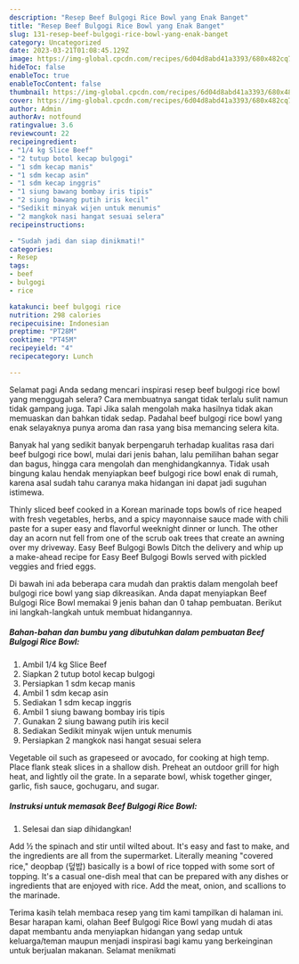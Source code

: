 ```yaml
---
description: "Resep Beef Bulgogi Rice Bowl yang Enak Banget"
title: "Resep Beef Bulgogi Rice Bowl yang Enak Banget"
slug: 131-resep-beef-bulgogi-rice-bowl-yang-enak-banget
category: Uncategorized
date: 2023-03-21T01:08:45.129Z
image: https://img-global.cpcdn.com/recipes/6d04d8abd41a3393/680x482cq70/beef-bulgogi-rice-bowl-foto-resep-utama.jpg
hideToc: false
enableToc: true
enableTocContent: false
thumbnail: https://img-global.cpcdn.com/recipes/6d04d8abd41a3393/680x482cq70/beef-bulgogi-rice-bowl-foto-resep-utama.jpg
cover: https://img-global.cpcdn.com/recipes/6d04d8abd41a3393/680x482cq70/beef-bulgogi-rice-bowl-foto-resep-utama.jpg
author: Admin
authorAv: notfound
ratingvalue: 3.6
reviewcount: 22
recipeingredient:
- "1/4 kg Slice Beef"
- "2 tutup botol kecap bulgogi"
- "1 sdm kecap manis"
- "1 sdm kecap asin"
- "1 sdm kecap inggris"
- "1 siung bawang bombay iris tipis"
- "2 siung bawang putih iris kecil"
- "Sedikit minyak wijen untuk menumis"
- "2 mangkok nasi hangat sesuai selera"
recipeinstructions:

- "Sudah jadi dan siap dinikmati!"
categories:
- Resep
tags:
- beef
- bulgogi
- rice

katakunci: beef bulgogi rice 
nutrition: 298 calories
recipecuisine: Indonesian
preptime: "PT28M"
cooktime: "PT45M"
recipeyield: "4"
recipecategory: Lunch

---
```



Selamat pagi Anda sedang mencari inspirasi resep beef bulgogi rice bowl yang menggugah selera? Cara membuatnya sangat tidak terlalu sulit namun tidak gampang juga. Tapi Jika salah mengolah maka hasilnya tidak akan memuaskan dan bahkan tidak sedap. Padahal beef bulgogi rice bowl yang enak selayaknya punya aroma dan rasa yang bisa memancing selera kita.


Banyak hal yang sedikit banyak berpengaruh terhadap kualitas rasa dari beef bulgogi rice bowl, mulai dari jenis bahan, lalu pemilihan bahan segar dan bagus, hingga cara mengolah dan menghidangkannya. Tidak usah bingung kalau hendak menyiapkan beef bulgogi rice bowl enak di rumah, karena asal sudah tahu caranya maka hidangan ini dapat jadi suguhan istimewa.

Thinly sliced beef cooked in a Korean marinade tops bowls of rice heaped with fresh vegetables, herbs, and a spicy mayonnaise sauce made with chili paste for a super easy and flavorful weeknight dinner or lunch. The other day an acorn nut fell from one of the scrub oak trees that create an awning over my driveway. Easy Beef Bulgogi Bowls Ditch the delivery and whip up a make-ahead recipe for Easy Beef Bulgogi Bowls served with pickled veggies and fried eggs.


Di bawah ini ada beberapa cara mudah dan praktis dalam mengolah beef bulgogi rice bowl yang siap dikreasikan. Anda dapat menyiapkan Beef Bulgogi Rice Bowl memakai 9 jenis bahan dan 0 tahap pembuatan. Berikut ini langkah-langkah untuk membuat hidangannya.

<!--inarticleads1-->

##### Bahan-bahan dan bumbu yang dibutuhkan dalam pembuatan Beef Bulgogi Rice Bowl:

1. Ambil 1/4 kg Slice Beef
1. Siapkan 2 tutup botol kecap bulgogi
1. Persiapkan 1 sdm kecap manis
1. Ambil 1 sdm kecap asin
1. Sediakan 1 sdm kecap inggris
1. Ambil 1 siung bawang bombay iris tipis
1. Gunakan 2 siung bawang putih iris kecil
1. Sediakan Sedikit minyak wijen untuk menumis
1. Persiapkan 2 mangkok nasi hangat sesuai selera


Vegetable oil such as grapeseed or avocado, for cooking at high temp. Place flank steak slices in a shallow dish. Preheat an outdoor grill for high heat, and lightly oil the grate. In a separate bowl, whisk together ginger, garlic, fish sauce, gochugaru, and sugar. 

<!--inarticleads2-->

##### Instruksi untuk memasak Beef Bulgogi Rice Bowl:


1. Selesai dan siap dihidangkan!

Add ½ the spinach and stir until wilted about. It&#39;s easy and fast to make, and the ingredients are all from the supermarket. Literally meaning &#34;covered rice,&#34; deopbap (덮밥) basically is a bowl of rice topped with some sort of topping. It&#39;s a casual one-dish meal that can be prepared with any dishes or ingredients that are enjoyed with rice. Add the meat, onion, and scallions to the marinade. 

Terima kasih telah membaca resep yang tim kami tampilkan di halaman ini. Besar harapan kami, olahan Beef Bulgogi Rice Bowl yang mudah di atas dapat membantu anda menyiapkan hidangan yang sedap untuk keluarga/teman maupun menjadi inspirasi bagi kamu yang berkeinginan untuk berjualan makanan. Selamat menikmati
